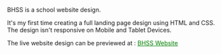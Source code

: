 BHSS is a school website design. 

It's my first time creating a full landing page design using HTML and CSS. The design isn't responsive on Mobile and Tablet Devices.

The live website design can be previewed at : <a href="https://bhsshomepage.netlify.app" target="_blank" style="color:green"> BHSS Website </a>
